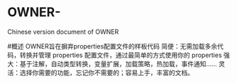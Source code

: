 # OWNER-
Chinese version document of OWNER 

#概述
OWNER旨在摒弃properties配置文件的样板代码
简便：无需加载多余代码，转换并管理 properties 配置文件，通过最简单的方式使用你的 properties
强大：基于注解，自动类型转换，变量扩展，加载策略，热加载，事件通知……
灵活：选择你需要的功能，忘记你不需要的；容易上手，丰富的文档。

